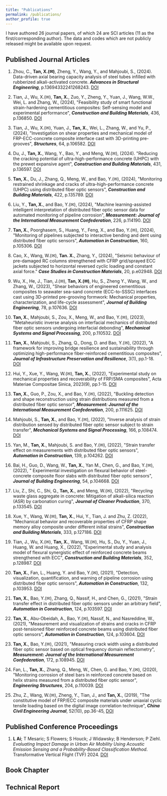 ```yaml
---
title: "Publications"
permalink: /publications/
author_profile: true
---
```


I have authored 26 journal papers, of which 24 are SCI articles (11 as the first/corresponding author). The data and codes which are not publicly released might be available upon request.


Published Journal Articles 
------  
1. Zhou, C., **Tan, X.(✉)**, Zheng, Y., Wang, Y., and Mahjoubi, S., (2024). Data-driven axial bearing capacity analysis of steel tubes infilled with rubberized alkali-activated concrete. ***Advances in Structural Engineering***, p.13694332241268243. [DOI](https://doi.org/10.1177/13694332241268243) 

1. Tian, J., Wu, X.(✉), **Tan, X.**, Zuo, Y., Zheng, Y., Yuan, J., Wang, W.W., Wei, L. and Zhang, W., (2024), "Feasibility study of smart functional strain-hardening cementitious composites: Self-sensing model and experimental performance", ***Construction and Building Materials***, 436, p.136850. [DOI](https://doi.org/10.1016/j.conbuildmat.2024.136850) 

1. Tian, J., Wu, X.(✉), Yuan, J., **Tan, X.**, Wei, L., Zhang, W., and Yu, P., (2024), "Investigation on shear properties and mechanical model of FRP-ECC-concrete composite interface cast with 3D-printing pre-grooves", ***Structures***, 64, p.106582. [DOI](https://doi.org/10.1016/j.istruc.2024.106582) 

1. Du, J., **Tan, X.**, Wang, Y., Bao, Y., and Meng, W.(✉), (2024). "Reducing the cracking potential of ultra-high-performance concrete (UHPC) with the prewet expansive agent", ***Construction and Building Materials***, 431, p.136597. [DOI](https://doi.org/10.1016/j.conbuildmat.2024.136597) 

1. **Tan, X.**, Du, J., Zhang, Q., Meng, W., and Bao, Y.(✉), (2024), "Monitoring restrained shrinkage and cracks of ultra-high-performance concrete (UHPC) using distributed fiber optic sensors", ***Construction and Building Materials***, 422, p.135789. [DOI](https://doi.org/10.1016/j.conbuildmat.2024.135789) 

1. Liu, Y., **Tan, X.**, and Bao, Y.(✉), (2024), "Machine learning-assisted intelligent interpretation of distributed fiber optic sensor data for automated monitoring of pipeline corrosion", ***Measurement: Journal of the International Measurement Confederation***, 226, p.114190. [DOI](https://doi.org/10.1016/j.measurement.2024.114190) 

1. **Tan, X.**, Poorghasem, S., Huang, Y., Feng, X., and Bao, Y.(✉), (2024), "Monitoring of pipelines subjected to interactive bending and dent using distributed fiber optic sensors", ***Automation in Construction***, 160, p.105306. [DOI](https://doi.org/10.1016/j.autcon.2024.105306) 

1. Cao, X., Wang, W.(✉), **Tan. X.**, Zhang, Y., (2024), "Seismic behaviour of pre-damaged RC columns strengthened with CFRP grid/sprayed ECC jackets subjected to horizontal reversed cyclic loading and constant axial force." ***Case Studies in Construction Materials***, 20, p.e02948. [DOI](https://doi.org/10.1016/j.cscm.2024.e02948) 

1. Wu, X., He, J., Tian, J.(✉), **Tan, X.(✉)**, Hu, S., Zheng Y., Wang, W., and Zhang, W., (2023), "Shear behaviors of engineered cementitious composites to seawater sea-sand concrete (ECC-to-SSSC) interfaces cast using 3D-printed pre-grooving formwork: Mechanical properties, characterization, and life-cycle assessment", ***Journal of Building Engineering***, 78, p.107636. [DOI](https://doi.org/10.1016/j.jobe.2023.107636) 

1. **Tan, X.**, Mahjoubi, S., Zou, X., Meng, W., and Bao, Y.(✉), (2023), "Metaheuristic inverse analysis on interfacial mechanics of distributed fiber optic sensors undergoing interfacial debonding", ***Mechanical Systems and Signal Processing***, 200, p.110532. [DOI](https://doi.org/10.1016/j.ymssp.2023.110532) 

1. **Tan, X.**, Mahjoubi, S., Zhang, Q., Dong, D. and Bao, Y.(✉), (2022), "A framework for improving bridge resilience and sustainability through optimizing high-performance fiber-reinforced cementitious composites", ***Journal of Infrastructure Preservation and Resilience***, 3(1), pp.1-18. [DOI](https://doi.org/10.1186/s43065-022-00067-0) 

1. Hui, Y., Xue, Y., Wang, W.(✉), **Tan, X.**, (2022), "Experimental study on mechanical properties and recoverability of FRP/SMA composites", Acta Materiae Compositae Sinica, 2023(9), pp.1-15. [DOI](https://doi.org/10.13801/j.cnki.fhclxb.20221206.002) 

1. **Tan, X.**, Guo, P., Zou, X., and Bao, Y.(✉), (2022), "Buckling detection and shape reconstruction using strain distributions measured from a distributed fiber optic sensor", ***Measurement: Journal of the International Measurement Confederation***, 200, p.111625. [DOI](https://doi.org/10.1016/j.measurement.2022.111625) 

1. Mahjoubi, S., **Tan, X.**, and Bao, Y.(✉), (2022), "Inverse analysis of strain distribution sensed by distributed fiber optic sensor subject to strain transfer", ***Mechanical Systems and Signal Processing***, 166, p.108474. [DOI](https://doi.org/10.1016/j.ymssp.2021.108474)

1. Yan, M., **Tan, X.**, Mahjoubi, S. and Bao, Y.(✉), (2022), "Strain transfer effect on measurements with distributed fiber optic sensors", ***Automation in Construction***, 139, p.104262. [DOI](https://doi.org/10.1016/j.autcon.2022.104262)

1. Bai, H., Guo, D., Wang, W., **Tan, X.**, Yan M., Chen, G., and Bao, Y.(✉), (2022), " Experimental investigation on flexural behavior of steel-concrete composite floor slabs with distributed fiber optic sensors", ***Journal of Building Engineering***, 54, p.104668. [DOI](https://doi.org/10.1016/j.jobe.2022.104668)

1. Liu, Z., Shi, C., Shi, Q., **Tan, X.**, and Meng, W.(✉), (2022), "Recycling waste glass aggregate in concrete: Mitigation of alkali-silica reaction (ASR) by carbonation curing", ***Journal of Cleaner Production***, 370, p.133545. [DOI](https://doi.org/10.1016/j.jclepro.2022.133545)

1. Xue, Y., Wang, W.(✉), **Tan, X.**, Hui, Y., Tian, J. and Zhu, Z. (2022), "Mechanical behavior and recoverable properties of CFRP shape memory alloy composite under different initial strains", ***Construction and Building Materials***, 333, p.127186. [DOI](https://doi.org/10.1016/j.conbuildmat.2022.127186)

1. Tian, J., Wu, X.(✉), **Tan, X.**, Wang, W.(✉), Hu, S., Du, Y., Yuan, J., Huang, W. and Huang, X., (2022), "Experimental study and analysis model of flexural synergistic effect of reinforced concrete beams strengthened with ECC", ***Construction and Building Materials***, 352, p.128987. [DOI](https://doi.org/10.1016/j.conbuildmat.2022.128987)


1. **Tan, X.**, Fan, L., Huang, Y. and Bao, Y.(✉), (2021), "Detection, visualization, quantification, and warning of pipeline corrosion using distributed fiber optic sensors", ***Automation in Construction***, 132, p.103953. [DOI](https://doi.org/10.1016/j.autcon.2021.103953)

1. **Tan, X.**, Bao, Y.(✉), Zhang, Q., Nassif, H., and Chen, G., (2021), "Strain transfer effect in distributed fiber optic sensors under an arbitrary field", ***Automation in Construction***, 124, p.103597. [DOI](https://doi.org/10.1016/j.autcon.2021.103597)

1. **Tan, X.**, Abu-Obeidah, A., Bao, Y.(✉), Nassif, N., and Nasreddine, W., (2021), "Measurement and visualization of strains and cracks in CFRP post-tensioned fiber reinforced concrete beams using distributed fiber optic sensors", ***Automation in Construction***, 124, p.103604. [DOI](https://doi.org/10.1016/j.autcon.2021.103604)

1. **Tan, X.**, Bao, Y.(✉), (2021), "Measuring crack width using a distributed fiber optic sensor based on optical frequency domain reflectometry", ***Measurement: Journal of the International Measurement Confederation***, 172, p.108945. [DOI](https://doi.org/10.1016/j.measurement.2020.108945)

1. Fan, L., **Tan, X.**, Zhang, Q., Meng, W., Chen, G. and Bao, Y.(✉), (2020), "Monitoring corrosion of steel bars in reinforced concrete based on helix strains measured from a distributed fiber optic sensor", ***Engineering Structures***, 204, p.110039. [DOI](https://doi.org/10.1016/j.engstruct.2019.110039)

1. Zhu, Z., Wang, W.(✉), Zheng, Y., Tian, J., and **Tan, X.**, (2019), "The constitutive model of FRP/ECC composite materials under uniaxial cyclic tensile loading based on the digital image correlation technique", ***China Civil Engineering Journal***, 52(10), pp.36-45, [DOI](https://doi.org/10.15951/j.tmgcxb.2019.10.003)


Published Conference Proceedings
------
1. **L Ai**; T Mesaric; S Flowers; S Houck; J Widawsky; B Henderson; P Ziehl. *Evaluating Impact Damage in Urban Air Mobility Using Acoustic Emission Sensing and a Probability-Based Classification Method*. Transformative Vertical Flight (TVF) 2024. [DOI](https://vtol.org/store/product/evaluating-impact-damage-in-urban-air-mobility-using-acoustic-emission-sensing-and-a-probabilitybased-classification-method-18540.cfm)




Book Chapter
------



Technical Report
------


